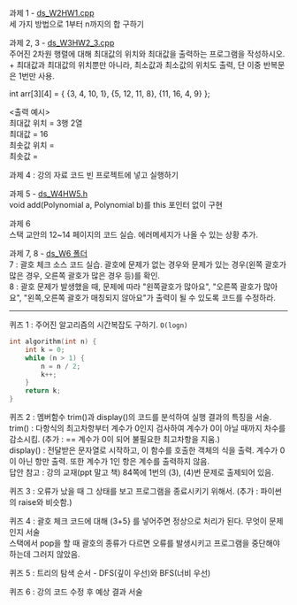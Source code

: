 과제 1 - [ds_W2HW1.cpp](https://github.com/dapin1490/study-note/blob/main/3%20-%201%20note/data%20structure/ds_W2HW1.cpp)   
세 가지 방법으로 1부터 n까지의 합 구하기   
   
   
과제 2, 3 - [ds_W3HW2_3.cpp](https://github.com/dapin1490/study-note/blob/main/3%20-%201%20note/data%20structure/ds_W3HW2_3.cpp)   
주어진 2차원 행렬에 대해 최대값의 위치와 최대값을 출력하는 프로그램을 작성하시오. + 최대값과 최대값의 위치뿐만 아니라, 최소값과 최소값의 위치도 출력, 단 이중 반복문은 1번만 사용.   
   
int arr[3]\[4] = { {3, 4, 10, 1}, {5, 12, 11, 8}, {11, 16, 4, 9} };   
   
<출력 예시>   
최대값 위치 = 3행 2열   
최대값 = 16   
최솟값 위치 =   
최솟값 =   
   
   
과제 4 : 강의 자료 코드 빈 프로젝트에 넣고 실행하기   
   
   
과제 5 - [ds_W4HW5.h](https://github.com/dapin1490/study-note/blob/main/3%20-%201%20note/data%20structure/ds_W4HW5.h)   
void add(Polynomial a, Polynomial b)를 this 포인터 없이 구현   
   
   
과제 6   
스택 교안의 12~14 페이지의 코드 실습. 에러메세지가 나올 수 있는 상황 추가.   
   
   
과제 7, 8 - [ds_W6 폴더](https://github.com/dapin1490/study-note/tree/main/3%20-%201%20note/data%20structure/ds_W6)   
7 : 괄호 체크 소스 코드 실습. 괄호에 문제가 없는 경우와 문제가 있는 경우(왼쪽 괄호가 많은 경우, 오른쪽 괄호가 많은 경우 등)를 확인.   
8 : 괄호 문제가 발생했을 때, 문제에 따라 "왼쪽괄호가 많아요", "오른쪽 괄호가 많아요", "왼쪽,오른쪽 괄호가 매칭되지 않아요"가 출력이 될 수 있도록 코드를 수정하라.   
   
---
   
퀴즈 1 : 주어진 알고리즘의 시간복잡도 구하기. `O(logn)`
```cpp
int algorithm(int n) {
	int k = 0;
	while (n > 1) {
		n = n / 2;
		k++;
	}
	return k;
}
```   
   
   
퀴즈 2 : 멤버함수 trim()과 display()의 코드를 분석하여 실행 결과의 특징을 서술.   
trim() : 다항식의 최고차항부터 계수가 0인지 검사하여 계수가 0이 아닐 때까지 차수를 감소시킴. (추가 : == 계수가 0이 되어 불필요한 최고차항을 지움.)   
display() : 전달받은 문자열로 시작하고, 이 함수를 호출한 객체의 식을 출력. 계수가 0이 아닌 항만 출력. 또한 계수가 1인 항은 계수를 출력하지 않음.   
답안 참고 : 강의 교재(ppt 말고 책) 84쪽에 1번의 (3), (4)번 문제로 출제되어 있음.   
   
   
퀴즈 3 : 오류가 났을 때 그 상태를 보고 프로그램을 종료시키기 위해서. (추가 : 파이썬의 raise와 비슷함.)   
   
   
퀴즈 4 : 괄호 체크 코드에 대해 (3+5} 를 넣어주면 정상으로 처리가 된다. 무엇이 문제인지 서술   
스택에서 pop을 할 때 괄호의 종류가 다르면 오류를 발생시키고 프로그램을 중단해야 하는데 그러지 않았음.   
   
   
퀴즈 5 : 트리의 탐색 순서 - DFS(깊이 우선)와 BFS(너비 우선)   
   
   
퀴즈 6 : 강의 코드 수정 후 예상 결과 서술
